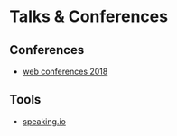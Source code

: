 # Talks & Conferences


## Conferences

* [web conferences 2018](https://asciidisco.github.io/web-conferences-2018/)


## Tools

* [speaking.io](http://speaking.io/)